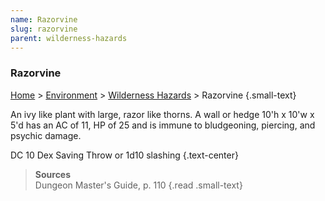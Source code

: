 ```yaml
---
name: Razorvine
slug: razorvine
parent: wilderness-hazards
---
```

### Razorvine
[Home](dm-operations-center) > [Environment](environment) > [Wilderness Hazards](wilderness-hazards) > Razorvine {.small-text}

An ivy like plant with large, razor like thorns. A wall or hedge 10'h x 10'w x 5'd has an AC of 11, HP of 25 and is immune to bludgeoning, piercing, and psychic damage.

DC 10 Dex Saving Throw or 1d10 slashing {.text-center}

> **Sources** <br/>
> Dungeon Master's Guide, p. 110
{.read .small-text}

